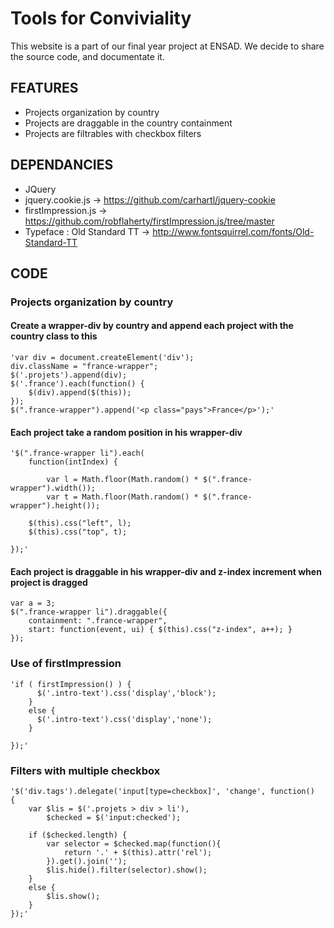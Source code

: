 # Tools for Conviviality

This website is a part of our final year project at ENSAD.
We decide to share the source code, and documentate it. 

## FEATURES

* Projects organization by country
* Projects are draggable in the country containment
* Projects are filtrables with checkbox filters

## DEPENDANCIES

* JQuery
* jquery.cookie.js -> https://github.com/carhartl/jquery-cookie
* firstImpression.js -> https://github.com/robflaherty/firstImpression.js/tree/master
* Typeface : Old Standard TT -> http://www.fontsquirrel.com/fonts/Old-Standard-TT

## CODE

### Projects organization by country 

#### Create a wrapper-div by country and append each project with the country class to this

    'var div = document.createElement('div');
    div.className = "france-wrapper"; 
    $('.projets').append(div);
    $('.france').each(function() {
        $(div).append($(this));
    });
    $(".france-wrapper").append('<p class="pays">France</p>');'


#### Each project take a random position in his wrapper-div 

    '$(".france-wrapper li").each(
        function(intIndex) {

            var l = Math.floor(Math.random() * $(".france-wrapper").width());
            var t = Math.floor(Math.random() * $(".france-wrapper").height());

        $(this).css("left", l);
        $(this).css("top", t);

    });'

#### Each project is draggable in his wrapper-div and z-index increment when project is dragged

    var a = 3;
    $(".france-wrapper li").draggable({
        containment: ".france-wrapper",
        start: function(event, ui) { $(this).css("z-index", a++); }        
    });

### Use of firstImpression    

	'if ( firstImpression() ) {
	      $('.intro-text').css('display','block');
	    } 
	    else {
	      $('.intro-text').css('display','none'); 
	    } 

	});'	

### Filters with multiple checkbox

    '$('div.tags').delegate('input[type=checkbox]', 'change', function()
    {
        var $lis = $('.projets > div > li'),
            $checked = $('input:checked');

        if ($checked.length) {
            var selector = $checked.map(function(){
                return '.' + $(this).attr('rel');
            }).get().join('');
            $lis.hide().filter(selector).show();     
        }
        else {
            $lis.show();
        }
    });'
